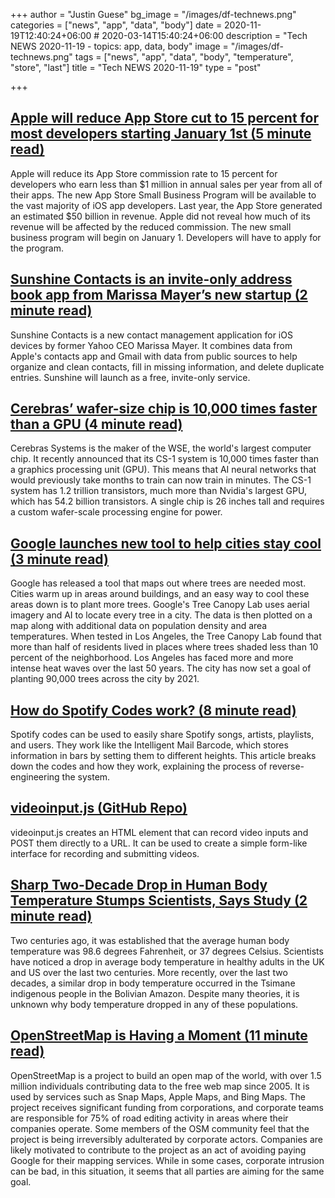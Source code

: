 +++
author = "Justin Guese"
bg_image = "/images/df-technews.png"
categories = ["news", "app", "data", "body"]
date = 2020-11-19T12:40:24+06:00 # 2020-03-14T15:40:24+06:00
description = "Tech NEWS 2020-11-19 - topics: app, data, body"
image = "/images/df-technews.png"
tags = ["news", "app", "data", "body", "temperature", "store", "last"]
title = "Tech NEWS 2020-11-19"
type = "post"

+++

## [Apple will reduce App Store cut to 15 percent for most developers starting January 1st (5 minute read)](https://www.theverge.com/2020/11/18/21572302/apple-app-store-small-business-program-commission-cut-15-percent-reduction?scrolla=5eb6d68b7fedc32c19ef33b4/1/01000175e06044b5-861e0bc3-d554-4e9e-ab46-fd5d40271b42-000000/kvhhcz3pXi7SPXKNKyUsLT_ao1ENV10cYwDyV61CaXs=168)

Apple will reduce its App Store commission rate to 15 percent for developers who earn less than $1 million in annual sales per year from all of their apps. The new App Store Small Business Program will be available to the vast majority of iOS app developers. Last year, the App Store generated an estimated $50 billion in revenue. Apple did not reveal how much of its revenue will be affected by the reduced commission. The new small business program will begin on January 1. Developers will have to apply for the program.

## [Sunshine Contacts is an invite-only address book app from Marissa Mayer’s new startup (2 minute read)](https://www.theverge.com/2020/11/18/21573680/sunshine-contacts-lumi-labs-ios-app-address-book-emails-phone-numbers-sync/1/01000175e06044b5-861e0bc3-d554-4e9e-ab46-fd5d40271b42-000000/BCVNcZ9QoHDLgrh9Ni_t6nM5gC6UgWyDrpMlvec7noY=168)

Sunshine Contacts is a new contact management application for iOS devices by former Yahoo CEO Marissa Mayer. It combines data from Apple's contacts app and Gmail with data from public sources to help organize and clean contacts, fill in missing information, and delete duplicate entries. Sunshine will launch as a free, invite-only service.

## [Cerebras’ wafer-size chip is 10,000 times faster than a GPU (4 minute read)](https://venturebeat.com/2020/11/17/cerebras-wafer-size-chip-is-10000-times-faster-than-a-gpu/amp//1/01000175e06044b5-861e0bc3-d554-4e9e-ab46-fd5d40271b42-000000/wMXEJAOClTZw4bVCyRxpvt7m3sBY-cmtf7PoJIABs08=168)

Cerebras Systems is the maker of the WSE, the world's largest computer chip. It recently announced that its CS-1 system is 10,000 times faster than a graphics processing unit (GPU). This means that AI neural networks that would previously take months to train can now train in minutes. The CS-1 system has 1.2 trillion transistors, much more than Nvidia's largest GPU, which has 54.2 billion transistors. A single chip is 26 inches tall and requires a custom wafer-scale processing engine for power.

## [Google launches new tool to help cities stay cool (3 minute read)](https://www.theverge.com/2020/11/18/21573081/google-new-tool-hot-cities-trees-climate-change-temperature?scrolla=5eb6d68b7fedc32c19ef33b4/1/01000175e06044b5-861e0bc3-d554-4e9e-ab46-fd5d40271b42-000000/0E6OYcMay4WS-mTTcNTk1pWORhF40JbscLtvMYMp0-k=168)

Google has released a tool that maps out where trees are needed most. Cities warm up in areas around buildings, and an easy way to cool these areas down is to plant more trees. Google's Tree Canopy Lab uses aerial imagery and AI to locate every tree in a city. The data is then plotted on a map along with additional data on population density and area temperatures. When tested in Los Angeles, the Tree Canopy Lab found that more than half of residents lived in places where trees shaded less than 10 percent of the neighborhood. Los Angeles has faced more and more intense heat waves over the last 50 years. The city has now set a goal of planting 90,000 trees across the city by 2021.

## [How do Spotify Codes work? (8 minute read)](https://boonepeter.github.io/posts/2020-11-10-spotify-codes//1/01000175e06044b5-861e0bc3-d554-4e9e-ab46-fd5d40271b42-000000/E1hX5fT2yWzsuhxHEHiQ3yDFnHBLdOWjQ61ZleSqcnk=168)

Spotify codes can be used to easily share Spotify songs, artists, playlists, and users. They work like the Intelligent Mail Barcode, which stores information in bars by setting them to different heights. This article breaks down the codes and how they work, explaining the process of reverse-engineering the system.

## [videoinput.js (GitHub Repo)](https://github.com/wgryc/video-input-js/1/01000175e06044b5-861e0bc3-d554-4e9e-ab46-fd5d40271b42-000000/BTn88XqqVokqTShxpWOBvQhqpo0MZj17t9Z5qSxqAOg=168)

videoinput.js creates an HTML element that can record video inputs and POST them directly to a URL. It can be used to create a simple form-like interface for recording and submitting videos.

## [Sharp Two-Decade Drop in Human Body Temperature Stumps Scientists, Says Study (2 minute read)](https://interestingengineering.com/sharp-two-decade-drop-in-human-body-temperature-stumps-scientists-says-study/1/01000175e06044b5-861e0bc3-d554-4e9e-ab46-fd5d40271b42-000000/dSiVO5bkxFJ4NsHIA-KZxA1L_w0z8FgfH4k9l8Ixc6U=168)

Two centuries ago, it was established that the average human body temperature was 98.6 degrees Fahrenheit, or 37 degrees Celsius. Scientists have noticed a drop in average body temperature in healthy adults in the UK and US over the last two centuries. More recently, over the last two decades, a similar drop in body temperature occurred in the Tsimane indigenous people in the Bolivian Amazon. Despite many theories, it is unknown why body temperature dropped in any of these populations.

## [OpenStreetMap is Having a Moment (11 minute read)](https://joemorrison.medium.com/openstreetmap-is-having-a-moment-dcc7eef1bb01/1/01000175e06044b5-861e0bc3-d554-4e9e-ab46-fd5d40271b42-000000/4QbClpJQBJaGEifKxiI2Q_7Z4aEsXRZs044aPhQlRwU=168)

OpenStreetMap is a project to build an open map of the world, with over 1.5 million individuals contributing data to the free web map since 2005. It is used by services such as Snap Maps, Apple Maps, and Bing Maps. The project receives significant funding from corporations, and corporate teams are responsible for 75% of road editing activity in areas where their companies operate. Some members of the OSM community feel that the project is being irreversibly adulterated by corporate actors. Companies are likely motivated to contribute to the project as an act of avoiding paying Google for their mapping services. While in some cases, corporate intrusion can be bad, in this situation, it seems that all parties are aiming for the same goal.


